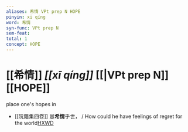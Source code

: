 ```yaml
---
aliases: 希情 VPt prep N HOPE
pinyin: xī qíng
word: 希情
syn-func: VPt prep N
sem-feat: 
total: 1
concept: HOPE 
---
```

# [[希情]] *[[xī qíng]]*  [[|VPt prep N]] [[HOPE]]
place one's hopes in
 - [[阮籍集四卷]] 豈**希情**乎世， / How could he have feelings of regret for the world[HXWD](https://hxwd.org/textview.html?location=CH2b1558_CHANT_004-19a.74)